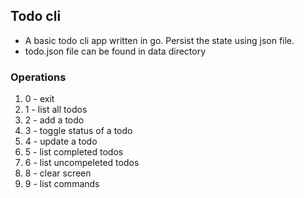 ## Todo cli
- A basic todo cli app written in go. Persist the state using json file.
- todo.json file can be found in data directory

### Operations
1. 0 - exit
2. 1 - list all todos
3. 2 - add a todo
4. 3 - toggle status of a todo
5. 4 - update a todo
6. 5 - list completed todos
7. 6 - list uncompeleted todos
8. 8 - clear screen
9. 9 - list commands

